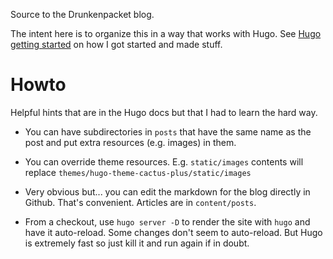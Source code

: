Source to the Drunkenpacket blog.

The intent here is to organize this in a way that works with Hugo.
See [Hugo getting started](https://gohugo.io/getting-started/quick-start/)
on how I got started and made stuff.

# Howto
Helpful hints that are in the Hugo docs but that I had to learn the hard way.

* You can have subdirectories in `posts` that have the same name as
the post and put extra resources (e.g. images) in them.

* You can override theme resources. E.g. `static/images` contents will
replace `themes/hugo-theme-cactus-plus/static/images`

* Very obvious but... you can edit the markdown for the blog directly
in Github. That's convenient. Articles are in `content/posts`.

* From a checkout, use `hugo server -D` to render the site with `hugo`
and have it auto-reload. Some changes don't seem to auto-reload. But
Hugo is extremely fast so just kill it and run again if in doubt.
